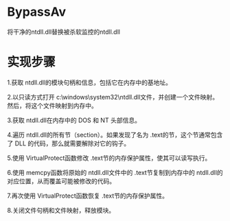 # BypassAv
将干净的ntdll.dll替换被杀软监控的ntdll.dll

# 实现步骤
1.获取 ntdll.dll的模块句柄和信息，包括它在内存中的基地址。

2.以只读方式打开 c:\\windows\\system32\\ntdll.dll文件，并创建一个文件映射。然后，将这个文件映射到内存中。

3.获取 ntdll.dll在内存中的 DOS 和 NT 头部信息。

4.遍历 ntdll.dll的所有节（section）。如果发现了名为 .text的节，这个节通常包含了 DLL 的代码，那么就需要解除对它的钩子。

5.使用 VirtualProtect函数修改 .text节的内存保护属性，使其可以读写执行。

6.使用 memcpy函数将原始的 ntdll.dll文件中的 .text节复制到内存中的 ntdll.dll的对应位置，从而覆盖可能被修改的代码。

7.再次使用 VirtualProtect函数恢复 .text节的内存保护属性。

8.关闭文件句柄和文件映射，释放模块。

